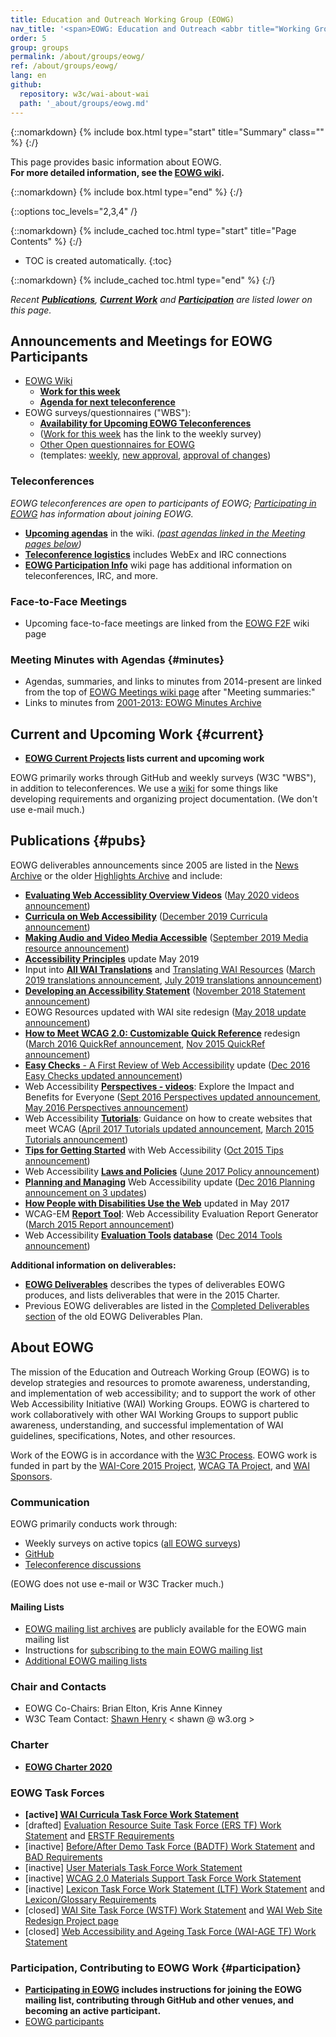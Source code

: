 ```yaml
---
title: Education and Outreach Working Group (EOWG)
nav_title: '<span>EOWG: Education and Outreach <abbr title="Working Group">WG</abbr></span>'
order: 5
group: groups
permalink: /about/groups/eowg/
ref: /about/groups/eowg/
lang: en
github:
  repository: w3c/wai-about-wai
  path: '_about/groups/eowg.md'
---
```


{::nomarkdown}
{% include box.html type="start" title="Summary" class="" %}
{:/}

This page provides basic information about EOWG.<br>**For more detailed information, see the [EOWG wiki](https://www.w3.org/WAI/EO/wiki/Main_Page).**

{::nomarkdown}
{% include box.html type="end" %}
{:/}

{::options toc_levels="2,3,4" /}

{::nomarkdown}
{% include_cached toc.html type="start" title="Page Contents" %}
{:/}

-   TOC is created automatically.
{:toc}

{::nomarkdown}
{% include_cached toc.html type="end" %}
{:/}

*Recent **[Publications](#pubs)**, **[Current Work](#deliv)** and **[Participation](#participation)** are listed lower on this page.*

## Announcements and Meetings for EOWG Participants

-   [EOWG Wiki](http://www.w3.org/WAI/EO/wiki/Main_Page)
    -   **[Work for this
        week](https://www.w3.org/WAI/EO/wiki/EOWG_Meetings#Work_for_this_Week)**
    -   **[Agenda for next
        teleconference](https://www.w3.org/WAI/EO/wiki/EOWG_Meetings#Agenda)**
-   EOWG surveys/questionnaires ("WBS"):
    -   **[Availability for Upcoming EOWG
        Teleconferences](http://www.w3.org/2002/09/wbs/35532/availability/)**
    -   ([Work for this
        week](https://www.w3.org/WAI/EO/wiki/EOWG_Meetings#Work_for_this_week)
        has the link to the weekly survey)
    -   [Other Open questionnaires for
        EOWG](https://www.w3.org/2002/09/wbs/35532/)
    -   (templates:
        [weekly](https://www.w3.org/2002/09/wbs/35532/EOWG-template-weekly/),
        [new
        approval](https://www.w3.org/2002/09/wbs/35532/eowg-template-approval/),
        [approval of
        changes](https://www.w3.org/2002/09/wbs/35532/eowg-template-changes/))

### Teleconferences

*EOWG teleconferences are open to participants of EOWG; [Participating
in EOWG](http://www.w3.org/WAI/EO/participation.html) has information
about joining EOWG.*

-   **[Upcoming
    agendas](https://www.w3.org/WAI/EO/wiki/EOWG_Meetings#agenda)** in
    the wiki. *([past agendas linked in the Meeting pages
    below](#minutes))*
-   **[Teleconference
    logistics](https://www.w3.org/WAI/EO/wiki/EOWG_Meetings#Teleconference_Logistics)**
    includes WebEx and IRC connections
-   **[EOWG Participation
    Info](https://www.w3.org/WAI/EO/wiki/EOWG_Participation_Info)** wiki
    page has additional information on teleconferences, IRC, and more.

### Face-to-Face Meetings

-   Upcoming face-to-face meetings are linked from the [EOWG
    F2F](https://www.w3.org/WAI/EO/wiki/EOWG_F2F) wiki page

### Meeting Minutes with Agendas {#minutes}

-   Agendas, summaries, and links to minutes from 2014-present are linked from the top of [EOWG Meetings wiki page](https://www.w3.org/WAI/EO/wiki/EOWG_Meetings) after "Meeting summaries:"
-   Links to minutes from [2001-2013: EOWG Minutes
    Archive](http://www.w3.org/WAI/EO/Minutes.html)

## Current and Upcoming Work {#current}

-   **[EOWG Current
    Projects](https://www.w3.org/WAI/EO/wiki/EOWG_Current_Projects)
    lists current and upcoming work**

EOWG primarily works through GitHub and weekly surveys (W3C "WBS"), in
addition to teleconferences. We use a
[wiki](http://www.w3.org/WAI/EO/wiki/Main_Page) for some things like
developing requirements and organizing project documentation. (We don't
use e-mail much.)

## Publications {#pubs}

EOWG deliverables announcements since 2005 are listed in the [News Archive](https://www.w3.org/WAI/news/all/) or the older [Highlights
Archive](https://www.w3.org/WAI/highlights/archive) and include:

-   [**Evaluating Web Accessiblity Overview Videos**](https://www.w3.org/WAI/test-evaluate/) ([May 2020 videos announcement](https://lists.w3.org/Archives/Public/public-wai-announce/2020AprJun/0003.html))
-   [**Curricula on Web Accessibility**](https://www.w3.org/WAI/curricula/) ([December 2019 Curricula announcement](https://lists.w3.org/Archives/Public/public-wai-announce/2019OctDec/0003.html))
-   [**Making Audio and Video Media Accessible**](https://www.w3.org/WAI/media/av/) ([September 2019 Media resource announcement](https://lists.w3.org/Archives/Public/public-wai-announce/2019JulSep/0006.html))
-   [**Accessibility Principles**](https://www.w3.org/WAI/fundamentals/accessibility-principles/) update May 2019
-   Input into [**All WAI Translations**](https://www.w3.org/WAI/translations/) and [Translating WAI Resources](https://www.w3.org/WAI/about/translating/) ([March 2019 translations announcement](https://lists.w3.org/Archives/Public/public-wai-announce/2019JanMar/0006.html), [July 2019 translations announcement](https://lists.w3.org/Archives/Public/public-wai-announce/2019JulSep/0002.html))
-   [**Developing an Accessibility Statement**](https://www.w3.org/WAI/planning/statements/) ([November 2018 Statement announcement](https://lists.w3.org/Archives/Public/public-wai-announce/2018OctDec/0002.html))
-   EOWG Resources updated with WAI site redesign ([May 2018 update announcement](https://lists.w3.org/Archives/Public/w3c-wai-ig/2018AprJun/0069.html))
-   **[How to Meet WCAG 2.0: Customizable Quick
    Reference](https://www.w3.org/WAI/WCAG20/quickref/)** redesign
    ([March 2016 QuickRef
    announcement](https://lists.w3.org/Archives/Public/w3c-wai-ig/2016JanMar/0173.html),
    [Nov 2015 QuickRef
    announcement](https://lists.w3.org/Archives/Public/w3c-wai-ig/2015OctDec/0017.html))
-   [**Easy Checks** - A First Review of Web
    Accessibility](/test-evaluate/preliminary/) update ([Dec
    2016 Easy Checks updated
    announcement](https://lists.w3.org/Archives/Public/w3c-wai-ig/2016OctDec/0165.html))
-   Web Accessibility [**Perspectives -
    videos**](/perspective-videos/): Explore the Impact
    and Benefits for Everyone ([Sept 2016 Perspectives updated
    announcement](https://lists.w3.org/Archives/Public/w3c-wai-ig/2016JulSep/0274.html),
    [May 2016 Perspectives
    announcement](https://lists.w3.org/Archives/Public/w3c-wai-ig/2016AprJun/0237.html))
-   Web Accessibility
    [**Tutorials**](https://www.w3.org/WAI/tutorials/): Guidance on how
    to create websites that meet WCAG ([April 2017 Tutorials updated
    announcement](https://lists.w3.org/Archives/Public/w3c-wai-ig/2017AprJun/0051.html),
    [March 2015 Tutorials
    announcement](https://lists.w3.org/Archives/Public/w3c-wai-ig/2015JanMar/0188.html))
-   [**Tips for Getting
    Started**](/tips/) with Web
    Accessibility ([Oct 2015 Tips
    announcement](https://lists.w3.org/Archives/Public/w3c-wai-ig/2015OctDec/0000.html))
-   Web Accessibility [**Laws and
    Policies**](https://www.w3.org/WAI/Policy/) ([June 2017 Policy
    announcement](https://lists.w3.org/Archives/Public/w3c-wai-ig/2017AprJun/0195.html))
-   [**Planning and Managing**](/planning-and-managing/) Web
    Accessibility update ([Dec 2016 Planning announcement on 3
    updates](https://lists.w3.org/Archives/Public/w3c-wai-ig/2016OctDec/0164.html))
-   **[How People with Disabilities Use the
    Web](/people-use-web/)** updated in May
    2017
-   WCAG-EM **[Report Tool](http://www.w3.org/WAI/eval/report-tool/)**:
    Web Accessibility Evaluation Report Generator ([March 2015 Report
    announcement](https://lists.w3.org/Archives/Public/w3c-wai-ig/2015JanMar/0189.html))
-   Web Accessibility **[Evaluation
    Tools](http://www.w3.org/WAI/ER/tools/) [database](http://www.w3.org/WAI/ER/tools/)**
    ([Dec 2014 Tools
    announcement](https://lists.w3.org/Archives/Public/w3c-wai-ig/2014OctDec/0221.html))

**Additional information on deliverables:**

-   [**EOWG
    Deliverables**](https://www.w3.org/WAI/EO/wiki/EOWG_Deliverables)
    describes the types of deliverables EOWG produces, and lists
    deliverables that were in the 2015 Charter.
-   Previous EOWG deliverables are listed in the [Completed Deliverables
    section](/WAI/EO/EO-Deliverables.html#done) of the old EOWG
    Deliverables Plan.

## About EOWG

The mission of the Education and Outreach Working Group (EOWG) is to
develop strategies and resources to promote awareness, understanding,
and implementation of web accessibility; and to support the work of
other Web Accessibility Initiative (WAI) Working Groups. EOWG is
chartered to work collaboratively with other WAI Working Groups to
support public awareness, understanding, and successful implementation
of WAI guidelines, specifications, Notes, and other resources.

Work of the EOWG is in accordance with the [W3C
Process](http://www.w3.org/2015/Process-20150901/). EOWG work is funded
in part by the [WAI-Core 2015 Project](http://www.w3.org/WAI/Core2015/),
[WCAG TA Project](https://www.w3.org/WAI/WCAGTA/), and [WAI
Sponsors](http://www.w3.org/WAI/Sponsor).

### Communication

EOWG primarily conducts work through:

-   Weekly surveys on active topics ([all EOWG
    surveys](https://www.w3.org/2002/09/wbs/35532/all))
-   [GitHub](https://github.com/orgs/w3c/teams/wai-eo/repositories)
-   [Teleconference discussions](https://www.w3.org/WAI/EO/wiki/EOWG_Meetings)

(EOWG does not use e-mail or W3C Tracker much.)

#### Mailing Lists

-   [EOWG mailing list
    archives](http://lists.w3.org/Archives/Public/w3c-wai-eo/) are
    publicly available for the EOWG main mailing list
-   Instructions for [subscribing to the main EOWG mailing
    list](https://www.w3.org/WAI/EO/participation.html#mail)
-   [Additional EOWG mailing lists](https://www.w3.org/WAI/EO/wiki/EOWG_Participation_Info#E-mail_Lists)


### Chair and Contacts

-   EOWG Co-Chairs: Brian Elton, Kris Anne Kinney
-   W3C Team Contact: [Shawn Henry](http://www.w3.org/People/Shawn/)
    &lt; shawn @ w3.org &gt;

### Charter

-   [**EOWG Charter 2020**](http://www.w3.org/WAI/EO/charter2020)

### EOWG Task Forces

-   **\[active\] [WAI Curricula Task Force Work Statement](https://www.w3.org/WAI/EO/wiki/WAI_Curricula/WAI_Curricula_TF)**
-   \[drafted\] [Evaluation Resource Suite Task Force (ERS TF) Work
    Statement](https://www.w3.org/WAI/EO/2005/erstf) and [ERSTF Requirements](https://www.w3.org/WAI/EO/2005/ers-req)
-   \[inactive\] [Before/After Demo Task Force (BADTF) Work
    Statement](http://www.w3.org/WAI/EO/2005/badtf.html) and [BAD
    Requirements](http://www.w3.org/WAI/EO/Drafts/retrofit/requ-basite.html)
-   \[inactive\] [User Materials Task Force Work
    Statement](/WAI/EO/2006/users_tf)
-   \[inactive\] [WCAG 2.0 Materials Support Task Force Work
    Statement](/WAI/EO/2006/wcag2eowg_tf)
-   \[inactive\] [Lexicon Task Force Work Statement (LTF) Work
    Statement](http://www.w3.org/WAI/EO/2004/lexicon) and
    [Lexicon/Glossary Requirements](/WAI/EO/changelogs/cl-lexicon)
-   \[closed\] [WAI Site Task Force (WSTF) Work
    Statement](http://www.w3.org/WAI/EO/2003/wstf) and [WAI Web Site
    Redesign Project page](/WAI/redesign/project.html)
-   \[closed\] [Web Accessibility and Ageing Task Force (WAI-AGE TF)
    Work Statement](http://www.w3.org/WAI/EO/2008/wai-age-tf.html)

### Participation, Contributing to EOWG Work {#participation}

-   **[Participating in EOWG](/WAI/EO/participation) includes instructions for joining the EOWG mailing list, contributing through GitHub and other venues, and becoming an active participant.**
-   [EOWG participants](https://www.w3.org/groups/wg/eowg/participants)
